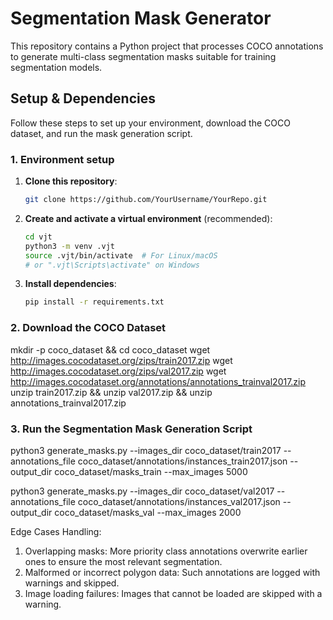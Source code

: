# Segmentation Mask Generator

This repository contains a Python project that processes COCO annotations to generate multi-class segmentation masks suitable for training segmentation models.

## Setup & Dependencies

Follow these steps to set up your environment, download the COCO dataset, and run the mask generation script. 

### 1. Environment setup
1. **Clone this repository**:
    ```bash
    git clone https://github.com/YourUsername/YourRepo.git
    ```
2. **Create and activate a virtual environment** (recommended):
    ```bash
    cd vjt
    python3 -m venv .vjt
    source .vjt/bin/activate  # For Linux/macOS
    # or ".vjt\Scripts\activate" on Windows
    ```
3. **Install dependencies**:
    ```bash
    pip install -r requirements.txt
    ```


### 2. Download the COCO Dataset
mkdir -p coco_dataset && cd coco_dataset
wget http://images.cocodataset.org/zips/train2017.zip
wget http://images.cocodataset.org/zips/val2017.zip
wget http://images.cocodataset.org/annotations/annotations_trainval2017.zip
unzip train2017.zip && unzip val2017.zip && unzip annotations_trainval2017.zip  

### 3. Run the Segmentation Mask Generation Script 
python3 generate_masks.py  --images_dir coco_dataset/train2017   --annotations_file coco_dataset/annotations/instances_train2017.json   --output_dir coco_dataset/masks_train --max_images 5000

python3 generate_masks.py  --images_dir coco_dataset/val2017   --annotations_file coco_dataset/annotations/instances_val2017.json   --output_dir coco_dataset/masks_val  --max_images 2000


Edge Cases Handling:
1. Overlapping masks: More priority class annotations overwrite earlier ones to ensure the most relevant segmentation.
2. Malformed or incorrect polygon data: Such annotations are logged with warnings and skipped.
3. Image loading failures: Images that cannot be loaded are skipped with a warning.





